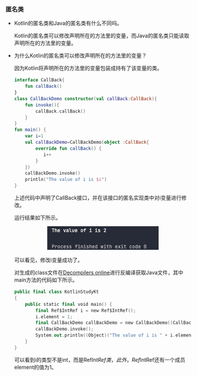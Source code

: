 ### 匿名类

- Kotlin的匿名类和Java的匿名类有什么不同吗。

  Kotlin的匿名类可以修改声明所在的方法里的变量，而Java的匿名类只能读取声明所在的方法里的变量。

- 为什么Kotlin的匿名类可以修改声明所在的方法里的变量？

  因为Kotlin将声明所在的方法里的变量包装成持有了该变量的类。

  ```kotlin
  interface CallBack{
      fun callBack()
  }
  class CallBackDemo constructor(val callBack:CallBack){
      fun invoke(){
          callBack.callBack()
      }
  }
  fun main() {
      var i=1
      val callBackDemo=CallBackDemo(object :CallBack{
          override fun callBack() {
             i++
          }
      })
      callBackDemo.invoke()
      println("The value of i is $i")
  }
  ```

  上述代码中声明了CallBack接口，并在该接口的匿名实现类中对i变量进行修改。

  运行结果如下所示。

  <p align="center"><img src="https://raw.githubusercontent.com/DoubleYellowIce/AndroidTechArticlesStorage/master/imgs/image-20220824152228769.png"></img> </p>

  可以看见，修改i变量成功了。

  对生成的class文件在[Decompilers online](http://www.javadecompilers.com/)进行反编译获取Java文件，其中main方法的代码如下所示。

  ```kotlin
  public final class KotlinStudyKt
  {
      public static final void main() {
          final Ref$IntRef i = new Ref$IntRef();
          i.element = 1;
          final CallBackDemo callBackDemo = new CallBackDemo((CallBack)new KotlinStudyKt$main$callBackDemo.KotlinStudyKt$main$callBackDemo$1(i));
          callBackDemo.invoke();
          System.out.println((Object)("The value of i is " + i.element));
      }
  }
  ```

  可以看到i的类型不是int，而是Ref$IntRef类，此外，Ref$IntRef还有一个成员element的值为1。
